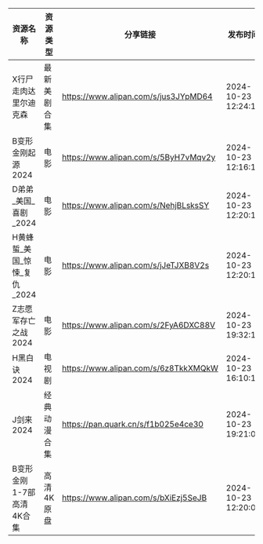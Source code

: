 | 资源名称               | 资源类型   | 分享链接                                 | 发布时间                |
| ------------------ | ------ | ------------------------------------ | ------------------- |
| X行尸走肉达里尔迪克森        | 最新美剧合集 | https://www.alipan.com/s/jus3JYpMD64 | 2024-10-23 12:24:11 |
| B变形金刚起源2024        | 电影     | https://www.alipan.com/s/5ByH7vMqv2y | 2024-10-23 12:16:13 |
| D弟弟_美国_喜剧_2024     | 电影     | https://www.alipan.com/s/NehjBLsksSY | 2024-10-23 12:20:12 |
| H黄蜂蜇_美国_惊悚_复仇_2024 | 电影     | https://www.alipan.com/s/jJeTJXB8V2s | 2024-10-23 12:20:15 |
| Z志愿军存亡之战2024       | 电影     | https://www.alipan.com/s/2FyA6DXC88V | 2024-10-23 19:32:12 |
| H黑白诀2024           | 电视剧    | https://www.alipan.com/s/6z8TkkXMQkW | 2024-10-23 16:10:10 |
| J剑来2024            | 经典动漫合集 | https://pan.quark.cn/s/f1b025e4ce30  | 2024-10-23 19:21:00 |
| B变形金刚1-7部高清4K合集    | 高清4K原盘 | https://www.alipan.com/s/bXiEzj5SeJB | 2024-10-23 12:20:07 |
